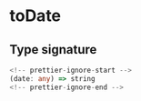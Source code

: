 # toDate

## Type signature

```typescript
<!-- prettier-ignore-start -->
(date: any) => string
<!-- prettier-ignore-end -->
```

